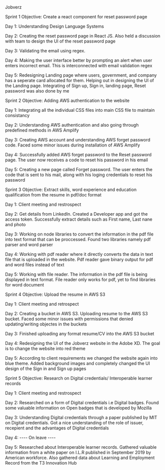 Jobverz


Sprint 1
Objective: Create a react component for reset password page



Day 1: Understanding Design Language Systems

Day 2: Creating the reset password page in React JS. Also held a discussion with team to design the UI of the reset password page

Day 3: Validating the email using regex. 

Day 4: Making the user interface better by prompting an alert when user enters incorrect email. This is interconnected with email validation regex

Day 5: Redesigning Landing page where users, government, and company has a seperate card allocated for them. Helping out in designing the UI of the Landing page. Integrating of Sign up, Sign in, landing page, Reset password was also done by me 

Sprint 2
Objective: Adding AWS authentication to the website



Day 1: Integrating all the individual CSS files into main CSS file to maintain consistancy

Day 2: Understanding AWS authentication and also going through predefined methods in AWS Amplify

Day 3: Creating AWS account and understanding AWS forget password code. Faced some minor issues during installation of AWS Amplify

Day 4: Successfully added AWS forget password to the Reset password page. The user now receives a code to reset his password in his email

Day 5: Creating a new page called Forget password. The user enters the code that is sent to his mail, along with his loging credentials to reset his password

Sprint 3
Objective: Extract skills, word experience and education qualification from the resume in pdf/doc format



Day 1: Client meeting and restrospect

Day 2: Get details from LinkedIn. Created a Developer app and got the access token. Successfully extract details such as First name, Last nane and photo

Day 3: Working on node libraries to convert the information in the pdf file into text format that can be proccessed. Found two libraries namely pdf parser and word parser

Day 4: Working with pdf reader where it directly converts the data in text file that is uploaded in the website. Pdf reader gave binary output for pdf and word files instead of text 

Day 5: Working with file reader. The information in the pdf file is being displayed in text format. File reader only works for pdf, yet to find libraries for word document

Sprint 4
Objective: Upload the resume in AWS S3



Day 1: Client meeting and retrospect

Day 2: Creating a bucket in AWS S3. Uploading resume to the AWS S3 bucket. Faced some minor issues with permissions that denied updating/writing objectes in the buckets

Day 3: Finished uploading any format resume/CV into the AWS S3 bucket

Day 4: Redesigning the UI of the Jobverz website in the Adobe XD. The goal is to change the website into red theme 

Day 5: According to client requirements we changed the website again into blue theme. Added background images and completely changed the UI design of the Sign in and Sign up pages

Sprint 5
Objective: Research on Digital credentials/ Interoperable learner records



Day 1: Client meeting and restrospect

Day 2: Researched on a form of Digital credentials i.e Digital badges. Found some valuable information on Open badges that is developed by Mozilla

Day 3: Understanding Digital credentials through a paper published by MIT on Digital credentials. Got a nice understanding of the role of issuer, recepient and the advantages of Digital credentials

Day 4: ---- On leave ----

Day 5: Researched about Interoperable learner records. Gathered valuable information from a white paper on I.L.R published in September 2019 by American workforce. Also gathered data about Learning and Employment Record from the T3 Innovation Hub
